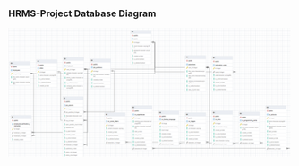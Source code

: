 ### HRMS-Project Database Diagram
![image](https://github.com/CerenBdk/HRMS-Project/blob/8629acb070e1a7d8a9b09c9c96e441165bad72b6/hrms/database_diagram.PNG)
